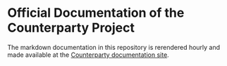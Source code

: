 # Official Documentation of the Counterparty Project

The markdown documentation in this repository is rerendered hourly and made available at the [Counterparty documentation site](https://docs.counterparty.io/).
